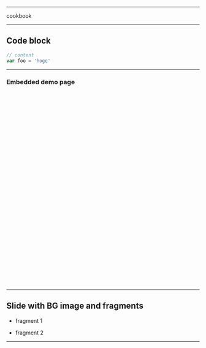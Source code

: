 


---

cookbook





--- 

## Code block

```js
// content
var foo = 'hoge'
```
<!-- .element: style="width: 60%;" -->





---

<!-- .slide: data-transition="none" -->
### Embedded demo page
<iframe frameborder="0" width="500px" height="500px" data-src="./static/demos/profile"></iframe>




---

<!-- .slide: data-background="./static/img/TODO.png" -->
## Slide with BG image and fragments
<!-- .slide: style="color:white !important" --> 

 * fragment 1
<!-- .element: class="fragment" data-fragment-index="1" -->
 * fragment 2
<!-- .element: class="fragment" data-fragment-index="2" -->

---

